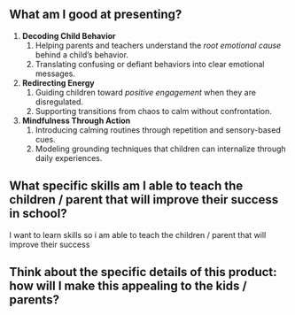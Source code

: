 

## What am I good at presenting?

1. **Decoding Child Behavior**
	1. Helping parents and teachers understand the _root emotional cause_ behind a child’s behavior.
	2. Translating confusing or defiant behaviors into clear emotional messages.
2. **Redirecting Energy**
	1. Guiding children toward _positive engagement_ when they are disregulated.
	2. Supporting transitions from chaos to calm without confrontation.
3. **Mindfulness Through Action**
	1. Introducing calming routines through repetition and sensory-based cues.
	2. Modeling grounding techniques that children can internalize through daily experiences.

## What specific skills am I able to teach the children / parent that will improve their success in school?

I want to learn skills so i am able to teach the children / parent that will improve their success

## Think about the specific details of this product: how will I make this appealing to the kids / parents?
